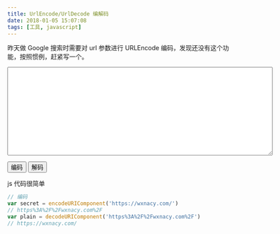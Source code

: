 ```yaml
---
title: UrlEncode/UrlDecode 编解码
date: 2018-01-05 15:07:08
tags: [工具, javascript]
---
```


昨天做 Google 搜索时需要对 url 参数进行 URLEncode 编码，发现还没有这个功能，按照惯例，赶紧写一个。
<!-- more -->
<textarea id="plain" style="width: 600px; height: 200px"></textarea>
<button onClick="doUrlencode('encode')">编码</button>
<button onClick="doUrlencode('decode')">解码</button>

js 代码很简单
```javascript
// 编码
var secret = encodeURIComponent('https://wxnacy.com/')
// https%3A%2F%2Fwxnacy.com%2F
var plain = decodeURIComponent('https%3A%2F%2Fwxnacy.com%2F')
// https://wxnacy.com/
```
